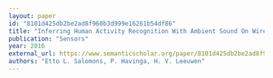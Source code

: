 ```yaml
---
layout: paper
id: "8101d425db2be2ad8f960b3d999e16261b54df86"
title: "Inferring Human Activity Recognition With Ambient Sound On Wireless Sensor Nodes"
publication: "Sensors"
year: 2016
external_url: https://www.semanticscholar.org/paper/8101d425db2be2ad8f960b3d999e16261b54df86
authors: "Etto L. Salomons, P. Havinga, H. V. Leeuwen"
---
```

